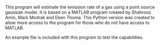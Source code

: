 This program will estimate the emission rate of a gas using a point source gaussian model. It is based on a MATLAB program created by Shahrooz Amin, Mark Modrak and Eben Thoma. This Python version was created to allow more access to the program for those who do not have access to MATLAB.

An example file is included with this program to test the capabilities.
